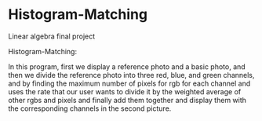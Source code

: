 # Histogram-Matching
Linear algebra final project

Histogram-Matching:

In this program, first we display a reference photo and a basic photo, and then we divide the reference photo into three red, blue, and green channels, and by finding the maximum number of pixels for rgb for each channel and uses the rate that our user wants to divide it by the weighted average of other rgbs and pixels and finally add them together and display them with the corresponding channels in the second picture.
